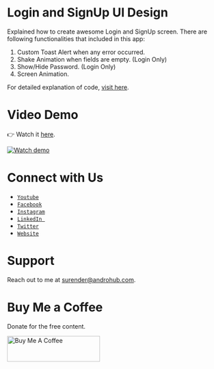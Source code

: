 # Login and SignUp UI Design
Explained how to create awesome Login and SignUp screen. There are following functionalities that included in this app:

1. Custom Toast Alert when any error occurred.
2. Shake Animation when fields are empty. (Login Only)
3. Show/Hide Password. (Login Only)
4. Screen Animation.

For detailed explanation of code, [visit here](http://www.androhub.com/login-signup-and-forgot-password-screen-design-android/).

# Video Demo
👉 Watch it <a href="https://youtu.be/HKtbjlkzNfE">here</a>.
<br>

[![Watch demo](http://i3.ytimg.com/vi/HKtbjlkzNfE/hqdefault.jpg)](https://youtu.be/HKtbjlkzNfE)

# Connect with Us
- <a href="https://www.youtube.com/channel/@Androhub" target="_blank">`Youtube`</a>
- <a href="https://www.facebook.com/androhubtutorial/" target="_blank">`Facebook`</a>
- <a href="https://www.instagram.com/androhub_tutorial" target="_blank">`Instagram`</a>
- <a href="https://www.linkedin.com/in/surender-kumar-681472a8?originalSubdomain=in" target="_blank">`LinkedIn `</a>
- <a href="https://twitter.com/sonusurender0/" target="_blank">`Twitter`</a>
- <a href="http://www.androhub.com/" target="_blank">`Website`</a>

# Support
Reach out to me at surender@androhub.com.

# Buy Me a Coffee
Donate for the free content.

<a href="https://www.buymeacoffee.com/androhub" target="_blank"><img src="https://cdn.buymeacoffee.com/buttons/v2/default-yellow.png" alt="Buy Me A Coffee" style="height: 60px !important;width: 217px !important;" ></a>

